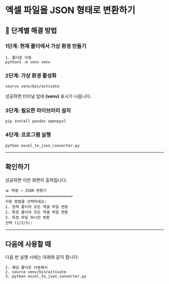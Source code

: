 # 엑셀 파일을 JSON 형태로 변환하기

## 🔧 단계별 해결 방법

### 1단계: 현재 폴더에서 가상 환경 만들기
```
1. 폴더로 이동
python3 -m venv venv
```

### 2단계: 가상 환경 활성화
```
source venv/bin/activate
```
성공하면 터미널 앞에 **(venv)** 표시가 나옵니다.

### 3단계: 필요한 라이브러리 설치
```
pip install pandas openpyxl
```

### 4단계: 프로그램 실행

```
python excel_to_json_converter.py
```

---

## 확인하기

성공하면 이런 화면이 출력됩니다:

```
📊 엑셀 → JSON 변환기
==============================
사용 방법을 선택하세요:
1. 현재 폴더의 모든 엑셀 파일 변환
2. 특정 폴더의 모든 엑셀 파일 변환
3. 특정 파일 하나만 변환
선택 (1/2/3):
```

---

## 다음에 사용할 때
다음 번 실행 시에는 아래와 같이 합니다:

```
1. 해당 폴더로 이동해서
2. source venv/bin/activate
3. python excel_to_json_converter.py
```
